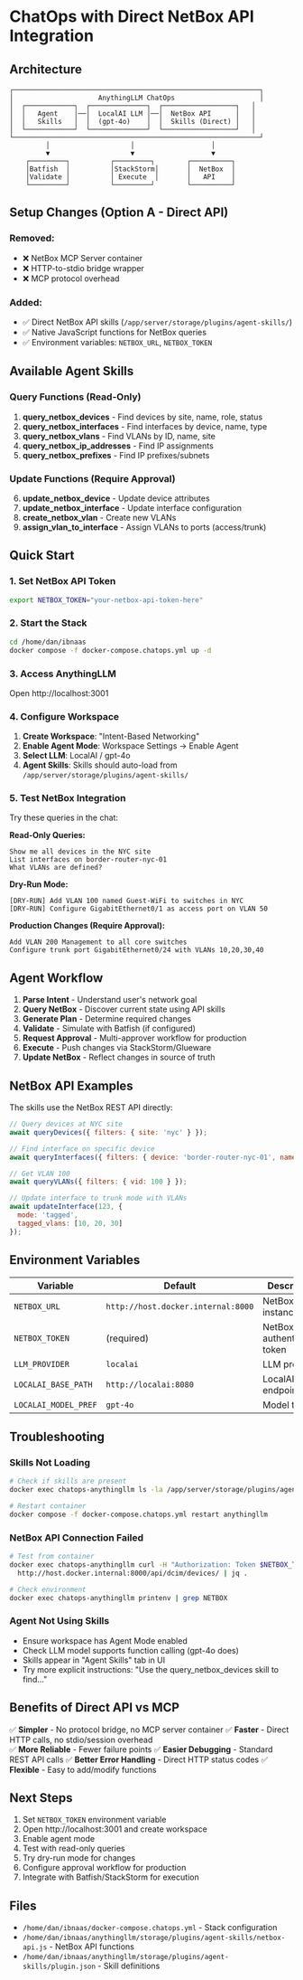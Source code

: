 # ChatOps with Direct NetBox API Integration

## Architecture

```
┌─────────────────────────────────────────────────────────────┐
│                     AnythingLLM ChatOps                     │
│  ┌────────────┐  ┌──────────────┐  ┌──────────────────┐   │
│  │   Agent    │──│  LocalAI LLM │──│  NetBox API      │   │
│  │   Skills   │  │  (gpt-4o)    │  │  Skills (Direct) │   │
│  └────────────┘  └──────────────┘  └──────────────────┘   │
└─────────────────────────────────────────────────────────────┘
         │                    │                   │
         ▼                    ▼                   ▼
    ┌─────────┐          ┌─────────┐        ┌──────────┐
    │Batfish  │          │StackStorm│       │  NetBox  │
    │Validate │          │ Execute  │       │   API    │
    └─────────┘          └─────────┘        └──────────┘
```

## Setup Changes (Option A - Direct API)

### Removed:
- ❌ NetBox MCP Server container
- ❌ HTTP-to-stdio bridge wrapper
- ❌ MCP protocol overhead

### Added:
- ✅ Direct NetBox API skills (`/app/server/storage/plugins/agent-skills/`)
- ✅ Native JavaScript functions for NetBox queries
- ✅ Environment variables: `NETBOX_URL`, `NETBOX_TOKEN`

## Available Agent Skills

### Query Functions (Read-Only)
1. **query_netbox_devices** - Find devices by site, name, role, status
2. **query_netbox_interfaces** - Find interfaces by device, name, type
3. **query_netbox_vlans** - Find VLANs by ID, name, site
4. **query_netbox_ip_addresses** - Find IP assignments
5. **query_netbox_prefixes** - Find IP prefixes/subnets

### Update Functions (Require Approval)
6. **update_netbox_device** - Update device attributes
7. **update_netbox_interface** - Update interface configuration
8. **create_netbox_vlan** - Create new VLANs
9. **assign_vlan_to_interface** - Assign VLANs to ports (access/trunk)

## Quick Start

### 1. Set NetBox API Token

```bash
export NETBOX_TOKEN="your-netbox-api-token-here"
```

### 2. Start the Stack

```bash
cd /home/dan/ibnaas
docker compose -f docker-compose.chatops.yml up -d
```

### 3. Access AnythingLLM

Open http://localhost:3001

### 4. Configure Workspace

1. **Create Workspace**: "Intent-Based Networking"
2. **Enable Agent Mode**: Workspace Settings → Enable Agent
3. **Select LLM**: LocalAI / gpt-4o
4. **Agent Skills**: Skills should auto-load from `/app/server/storage/plugins/agent-skills/`

### 5. Test NetBox Integration

Try these queries in the chat:

**Read-Only Queries:**
```
Show me all devices in the NYC site
List interfaces on border-router-nyc-01
What VLANs are defined?
```

**Dry-Run Mode:**
```
[DRY-RUN] Add VLAN 100 named Guest-WiFi to switches in NYC
[DRY-RUN] Configure GigabitEthernet0/1 as access port on VLAN 50
```

**Production Changes (Require Approval):**
```
Add VLAN 200 Management to all core switches
Configure trunk port GigabitEthernet0/24 with VLANs 10,20,30,40
```

## Agent Workflow

1. **Parse Intent** - Understand user's network goal
2. **Query NetBox** - Discover current state using API skills
3. **Generate Plan** - Determine required changes
4. **Validate** - Simulate with Batfish (if configured)
5. **Request Approval** - Multi-approver workflow for production
6. **Execute** - Push changes via StackStorm/Glueware
7. **Update NetBox** - Reflect changes in source of truth

## NetBox API Examples

The skills use the NetBox REST API directly:

```javascript
// Query devices at NYC site
await queryDevices({ filters: { site: 'nyc' } });

// Find interface on specific device
await queryInterfaces({ filters: { device: 'border-router-nyc-01', name: 'GigabitEthernet0/1' } });

// Get VLAN 100
await queryVLANs({ filters: { vid: 100 } });

// Update interface to trunk mode with VLANs
await updateInterface(123, {
  mode: 'tagged',
  tagged_vlans: [10, 20, 30]
});
```

## Environment Variables

| Variable | Default | Description |
|----------|---------|-------------|
| `NETBOX_URL` | `http://host.docker.internal:8000` | NetBox instance URL |
| `NETBOX_TOKEN` | (required) | NetBox API authentication token |
| `LLM_PROVIDER` | `localai` | LLM provider |
| `LOCALAI_BASE_PATH` | `http://localai:8080` | LocalAI endpoint |
| `LOCALAI_MODEL_PREF` | `gpt-4o` | Model to use |

## Troubleshooting

### Skills Not Loading

```bash
# Check if skills are present
docker exec chatops-anythingllm ls -la /app/server/storage/plugins/agent-skills/

# Restart container
docker compose -f docker-compose.chatops.yml restart anythingllm
```

### NetBox API Connection Failed

```bash
# Test from container
docker exec chatops-anythingllm curl -H "Authorization: Token $NETBOX_TOKEN" \
  http://host.docker.internal:8000/api/dcim/devices/ | jq .

# Check environment
docker exec chatops-anythingllm printenv | grep NETBOX
```

### Agent Not Using Skills

- Ensure workspace has Agent Mode enabled
- Check LLM model supports function calling (gpt-4o does)
- Skills appear in "Agent Skills" tab in UI
- Try more explicit instructions: "Use the query_netbox_devices skill to find..."

## Benefits of Direct API vs MCP

✅ **Simpler** - No protocol bridge, no MCP server container
✅ **Faster** - Direct HTTP calls, no stdio/session overhead  
✅ **More Reliable** - Fewer failure points
✅ **Easier Debugging** - Standard REST API calls
✅ **Better Error Handling** - Direct HTTP status codes
✅ **Flexible** - Easy to add/modify functions

## Next Steps

1. Set `NETBOX_TOKEN` environment variable
2. Open http://localhost:3001 and create workspace
3. Enable agent mode
4. Test with read-only queries
5. Try dry-run mode for changes
6. Configure approval workflow for production
7. Integrate with Batfish/StackStorm for execution

## Files

- `/home/dan/ibnaas/docker-compose.chatops.yml` - Stack configuration
- `/home/dan/ibnaas/anythingllm/storage/plugins/agent-skills/netbox-api.js` - NetBox API functions
- `/home/dan/ibnaas/anythingllm/storage/plugins/agent-skills/plugin.json` - Skill definitions
